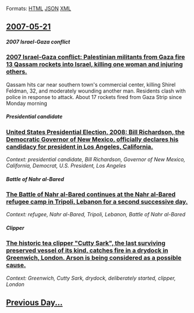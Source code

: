 
Formats: [HTML](2007/05/21/index.html)  [JSON](2007/05/21/index.json)  [XML](2007/05/21/index.xml)  

## [2007-05-21](/news/2007/05/21/index.md)

##### 2007 Israel-Gaza conflict
### [ 2007 Israel-Gaza conflict: Palestinian militants from Gaza fire 13 Qassam rockets into Israel, killing one woman and injuring others. ](/news/2007/05/21/2007-israel-gaza-conflict-palestinian-militants-from-gaza-fire-13-qassam-rockets-into-israel-killing-one-woman-and-injuring-others.md)
Qassam hits car near southern town&#39;s commercial center, killing Shirel Feldman, 32, and moderately wounding another man. Residents clash with police in response to attack. About 17 rockets fired from Gaza Strip since Monday morning

##### Presidential candidate
### [ United States Presidential Election, 2008: Bill Richardson, the Democratic Governor of New Mexico, officially declares his candidacy for president in Los Angeles, California. ](/news/2007/05/21/united-states-presidential-election-2008-bill-richardson-the-democratic-governor-of-new-mexico-officially-declares-his-candidacy-for-pr.md)
_Context: presidential candidate, Bill Richardson, Governor of New Mexico, California, Democrat, U.S. President, Los Angeles_

##### Battle of Nahr al-Bared
### [ The Battle of Nahr al-Bared continues at the Nahr al-Bared refugee camp in Tripoli, Lebanon for a second successive day. ](/news/2007/05/21/the-battle-of-nahr-al-bared-continues-at-the-nahr-al-bared-refugee-camp-in-tripoli-lebanon-for-a-second-successive-day.md)
_Context: refugee, Nahr al-Bared, Tripoli, Lebanon, Battle of Nahr al-Bared_

##### Clipper
### [ The historic tea clipper "Cutty Sark", the last surviving preserved vessel of its kind, catches fire in a drydock in Greenwich, London. Arson is being considered as a possible cause. ](/news/2007/05/21/the-historic-tea-clipper-cutty-sark-the-last-surviving-preserved-vessel-of-its-kind-catches-fire-in-a-drydock-in-greenwich-london-ars.md)
_Context: Greenwich, Cutty Sark, drydock, deliberately started, clipper, London_

## [Previous Day...](/news/2007/05/20/index.md)

